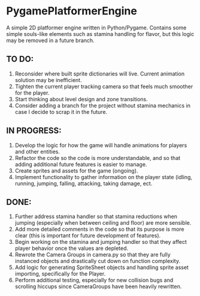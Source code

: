 # PygamePlatformerEngine
A simple 2D platformer engine written in Python/Pygame. Contains some simple souls-like elements such as stamina handling for flavor, but this logic may be removed in a future branch.

## TO DO:
1. Reconsider where built sprite dictionaries will live. Current animation solution may be inefficient.
3. Tighten the current player tracking camera so that feels much smoother for the player.
4. Start thinking about level design and zone transitions.
5. Consider adding a branch for the project without stamina mechanics in case I decide to scrap it in the future.

## IN PROGRESS:
1. Develop the logic for how the game will handle animations for players and other entities.
2. Refactor the code so the code is more understandable, and so that adding additional future features is easier to manage.
3. Create sprites and assets for the game (ongoing).
4. Implement functionality to gather information on the player state (idling, running, jumping, falling, attacking, taking damage, ect.

## DONE:
1. Further address stamina handler so that stamina reductions when jumping (especially when between ceiling and floor) are more sensible.
2. Add more detailed comments in the code so that its purpose is more clear (this is important for future development of features).
3. Begin working on the stamina and jumping handler so that they affect player behavior once the values are depleted.
4. Rewrote the Camera Groups in camera.py so that they are fully instanced objects and drastically cut down on function complexity.
5. Add logic for generating SpriteSheet objects and handling sprite asset importing, specifically for the Player.
6. Perform additional testing, especially for new collision bugs and scrolling hiccups since CameraGroups have been heavily rewritten.

